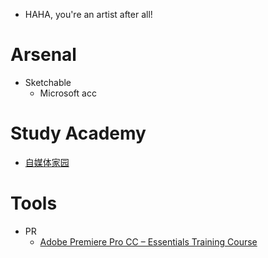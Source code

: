 - HAHA, you're an artist after all!

# Arsenal
- Sketchable
  - Microsoft acc

# Study Academy
- [自媒体家园](https://www.zmthome.com/)

# Tools
- PR
  - [Adobe Premiere Pro CC – Essentials Training Course](https://www.udemy.com/course/adobe-premiere-pro-cc-essentials-training-course/learn/lecture/19472034#overview)